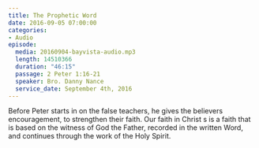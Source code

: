 ```yaml
---
title: The Prophetic Word
date: 2016-09-05 07:00:00
categories:
- Audio
episode:
  media: 20160904-bayvista-audio.mp3
  length: 14510366
  duration: "46:15"
  passage: 2 Peter 1:16-21
  speaker: Bro. Danny Nance
  service_date: September 4th, 2016
---
```

Before Peter starts in on the false teachers, he gives the believers encouragement, to strengthen their faith. Our faith in Christ s is a faith that is based on the witness of God the Father, recorded in the written Word, and continues through the work of the Holy Spirit.